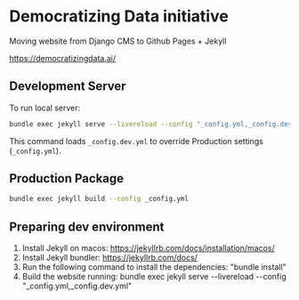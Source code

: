# Democratizing Data initiative

Moving website from Django CMS to Github Pages + Jekyll

https://democratizingdata.ai/

## Development Server

To run local server:

```sh
bundle exec jekyll serve --livereload --config "_config.yml,_config.dev.yml"
``` 

This command loads ```_config.dev.yml``` to override Production settings (```_config.yml```).

## Production Package

```sh
bundle exec jekyll build --config _config.yml
```

## Preparing dev environment

1. Install Jekyll on macos: https://jekyllrb.com/docs/installation/macos/
2. Install Jekyll bundler: https://jekyllrb.com/docs/
3. Run the following command to install the dependencies: "bundle install"
4. Build the website running: bundle exec jekyll serve --livereload --config "_config.yml,_config.dev.yml"
